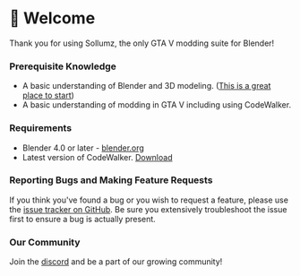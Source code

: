 # 👋 Welcome

Thank you for using Sollumz, the only GTA V modding suite for Blender!

### Prerequisite Knowledge

* A basic understanding of Blender and 3D modeling. ([This is a great place to start](https://www.youtube.com/playlist?list=PLjEaoINr3zgFX8ZsChQVQsuDSjEqdWMAD))
* A basic understanding of modding in GTA V including using CodeWalker.

### Requirements

* Blender 4.0 or later - [blender.org](http://www.blender.org/download/)
* Latest version of CodeWalker. [Download](https://cdn.discordapp.com/attachments/351357358460370944/1148210493622861915/CodeWalker30\_dev45.zip)

### Reporting Bugs and Making Feature Requests

If you think you've found a bug or you wish to request a feature, please use the [issue tracker on GitHub](https://github.com/Skylumz/Sollumz/issues). Be sure you extensively troubleshoot the issue first to ensure a bug is actually present.

### **Our Community**

Join the [discord](https://discord.gg/sollumz) and be a part of our growing community!&#x20;
